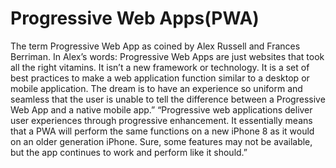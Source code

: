 <h1>Progressive Web Apps(PWA)</h1>
The term Progressive Web App as coined by Alex Russell and Frances Berriman. In Alex’s words: Progressive Web Apps are just websites that took all the right vitamins.
It isn’t a new framework or technology. It is a set of best practices to make a web application function similar to a desktop or mobile application. The dream is to have an experience so uniform and seamless that the user is unable to tell the difference between a Progressive Web App and a native mobile app.”
“Progressive web applications deliver user experiences through progressive enhancement. It essentially means that a PWA will perform the same functions on a new iPhone 8 as it would on an older generation iPhone. Sure, some features may not be available, but the app continues to work and perform like it should.”
